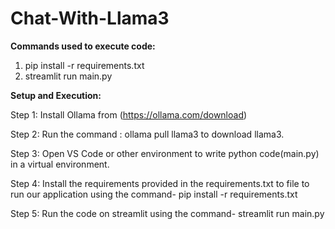# Chat-With-Llama3

**Commands used to execute code:**
1. pip install -r requirements.txt
2. streamlit run main.py




**Setup and Execution:**

Step 1: Install Ollama from (https://ollama.com/download)

Step 2: Run the command :  ollama pull llama3
        to download llama3.

Step 3: Open VS Code or other environment to write python code(main.py) in a virtual environment.

Step 4: Install the requirements provided in the requirements.txt to file to run our application using the command- pip install -r requirements.txt

Step 5: Run the code on streamlit using the command- streamlit run main.py
